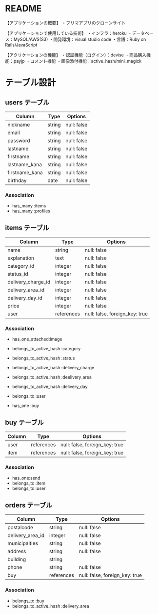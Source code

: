 # README

【アプリケーションの概要】
・フリマアプリのクローンサイト

【アプリケーションで使用している技術】
・インフラ：heroku
・データベース：MySQL/AWS(S3)
・開発環境：visual studio code
・言語：Ruby on Rails/JavaScript

【アクリケーションの機能】
・認証機能（ログイン）：devise
・商品購入機能：payjp
・コメント機能
・画像添付機能：active_hash/mini_magick


# テーブル設計

## users テーブル

| Column         | Type     | Options     |
| -------------- | -------- | ----------- |
| nickname       | string   | null: false |
| email          | string   | null: false |
| password       | string   | null: false |
| lastname       | string   | null: false |
| firstname      | string   | null: false |
| lastname_kana  | string   | null: false |
| firstname_kana | string   | null: false |
| birthday       | date     | null: false |

### Association

- has_many :items
- has_many :profiles

## items テーブル

| Column             | Type       | Options                        |
| ------------------ | ---------- | ------------------------------ |
| name               | string     | null: false                    |
| explanation        | text       | null: false                    |
| category_id        | integer    | null: false                    |
| status_id          | integer    | null: false                    |
| delivery_charge_id | integer    | null: false                    |
| delivery_area_id   | integer    | null: false                    |
| delivery_day_id    | integer    | null: false                    |
| price              | integer    | null: false                    |
| user               | references | null: false, foreign_key: true |

### Association
- has_one_attached:image

- belongs_to_active_hash :category
- belongs_to_active_hash :status
- belongs_to_active_hash :delivery_charge
- belongs_to_active_hash :deelivery_area
- belongs_to_active_hash :delivery_day

- belongs_to :user
- has_one :buy

## buy テーブル

| Column   | Type       | Options                    |
| ---- | ---------- | ------------------------------ |
| user | references | null: false, foreign_key: true |
| item | references | null: false, foreign_key: true |

### Association

- has_one:send
- belongs_to :item
- belongs_to :user

## orders テーブル

| Column           | Type       | Options                        |
| ---------------- | ---------- | ------------------------------ |
| postalcode       | string     | null: false                    |
| delivery_area_id | integer    | null: false                    |
| municipalties    | string     | null: false                    |
| address          | string     | null: false                    |
| building         | string     |                                |
| phone            | string     | null: false                    |
| buy              | references | null: false, foreign_key: true |

### Association

- belongs_to :buy
- belongs_to_active_hash :delivery_area